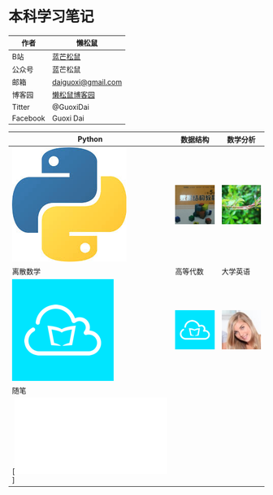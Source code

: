 # 本科学习笔记
|作者|懒松鼠|
|---|---|
|B站|[蓝芒松鼠](https://space.bilibili.com/449154488)|
|公众号|蓝芒松鼠|
|邮箱|daiguoxi@gmail.com|
|博客园|[懒松鼠博客园](https://www.cnblogs.com/yeu4h3uh2/)|
|Titter|@GuoxiDai|
|Facebook|Guoxi Dai|

|Python|数据结构|数学分析|
|----|---|---|
|[![python]](python.md)|[![数据结构]](数据结构.md)|[![数学分析]](数学分析.md)|
|离散数学|高等代数|大学英语|
|[![离散数学]](离散数学.md)|[![高等代数]](高等代数.md)|[![大学英语]](大学英语.md)|
|随笔|||
|[![随笔](python.md)]|||


[python]:python.png
[数据结构]:数据结构.png
[数学分析]:数学分析.png
[离散数学]:云班课.png
[高等代数]:云班课.png
[大学英语]:大学英语.png
[随笔]:44.png
